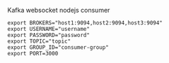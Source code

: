 Kafka websocket nodejs consumer 

```
export BROKERS="host1:9094,host2:9094,host3:9094"
export USERNAME="username"
export PASSWORD="password"
export TOPIC="topic"
export GROUP_ID="consumer-group"
export PORT=3000
```